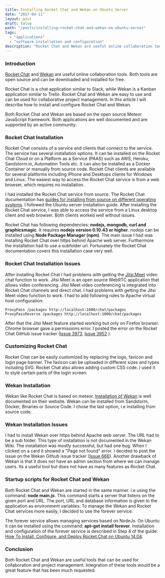 ```yaml
---
title: Installing Rocket Chat and Wekan on Ubuntu Server
date: "2017-04-11"
layout: post
draft: false
path: "/posts/installing-rocket-chat-and-wekan-on-ubuntu-server"
tags:
  - "applications"
  - "software installation and configuration"
description: "Rocket Chat and Wekan are useful online collaboration tools. Both tools are open source and can be downloaded and installed for free."
---
```


### Introduction

[Rocket Chat](https://rocket.chat/) and [Wekan](https://wekan.github.io/) are useful online collaboration tools. Both tools are open source and can be downloaded and installed for free.

Rocket Chat is a chat application similar to Slack, while Wekan is a Kanban application similar to Trello. Rocket Chat and Wekan are easy to use and can be used for collaborative project management. In this article I will describe how to install and configure Rocket Chat and Wekan.

Both Rocket Chat and Wekan are based on the open source Meteor JavaScript framework. Both applications are well documented and are supported by an active community.

### Rocket Chat Installation
Rocket Chat consists of a service and clients that connect to the service. The service has several installation options. It can be installed on the Rocket Chat Cloud or on a Platform as a Service (PAAS) such as AWS, Heroku, Sandstorm.io, Automation Tools etc. It can also be installed as a Docker Container or manually from source code. Rocket Chat clients are available for several platforms including iPhone and Desktops clients for Windows and Linux. The easiest way to access the Rocket Chat service is from a web browser, which requires no installation.

I had installed the Rocket Chat service from source. The Rocket Chat documentation has [guides for installing from source on different operating systems](https://rocket.chat/docs/installation/manual-installation/). I followed the Ubuntu server installation guide. After installing the Rocket Chat service, I was able to access the service from a Linux desktop client and web browser. Both clients worked well without issues.

Rocket Chat has following dependencies: **nodejs, mongodb, curl and graphicsmagic**. It requires **nodejs version 0.10.43 or higher**. nodejs can be installed using **Node Package Manager (npm)**. The main issue I had was installing Rocket Chat over https behind Apache web server. Furthermore the installation had to use a subfolder url. Fortunately the Rocket Chat documentation covers this installation case very well.

### Rocket Chat Installation Issues
After installing Rocket Chat I had problems with getting the [Jitsi.Meet](https://jitsi.org/Projects/JitsiMeet) video chat function to work. Jitsi Meet is an open source WebRTC application that allows video conferencing. Jitsi Meet video conferencing is integrated into Rocket Chat channels and direct chat. I had problems with getting the Jitsi Meet video function to work. I had to add following rules to Apache virtual host configuration:

```
ProxyPass /packages http://localhost:1000/chat/packages
ProxyPassReverse /packages http://localhost:1000/chat/packages
```

After that the Jitsi Meet feature started working but only on Firefox browser. Chrome browser gave a permissions error. I posted the error on the Rocket Chat GitHub issue tracker ([Issue 3973](https://github.com/RocketChat/Rocket.Chat/issues/3973), [Issue 3952](https://github.com/RocketChat/Rocket.Chat/issues/3952) ).

### Customizing Rocket Chat
Rocket Chat can be easily customized by replacing the logo, favicon and login page banner. The favicon can be uploaded in different sizes and types including SVG. Rocket Chat also allows adding custom CSS code. I used it to style certain parts of the login screen.

### Wekan Installation
Wekan like Rocket Chat is based on meteor. [Installation of Wekan](https://github.com/wekan/wekan/wiki/Install-and-Update) is well documented on their website. Wekan can be installed from Sandstorm, Docker, Binaries or Source Code. I chose the last option, i.e installing from source code.

### Wekan Installation Issues
I had to install Wekan over https behind Apache web server. The URL had to be a sub folder. This type of installation is not documented in the Wekan Wiki. The installation was mostly successful, but had one bug. When I clicked on a card it showed a "Page not found" error. I decided to post the issue on the Wekan Github issue tracker ([Issue 666](https://github.com/wekan/wekan/issues/666)). Another drawback of Wekan is that it does not have an admin section from where we can manage users. Its a useful tool but does not have as many features as Rocket Chat.

### Startup scripts for Rocket Chat and Wekan
Both Rocket Chat and Wekan are started in the same manner. i.e using the command: **node main.js**. This  command starts a server that listens on the given port and URL. The port, URL and database information is given to the application as environment variables. To manage the Wekan and Rocket Chat services more easily, I decided to use the forever service.

The forever service allows managing services based on NodeJs. On Ubuntu it can be installed using the command: **apt-get install forever**. Installation and configuration of the forever service is described in Step 4 of the guide: [How To Install, Configure, and Deploy Rocket.Chat on Ubuntu 14.04](https://www.digitalocean.com/community/tutorials/how-to-install-configure-and-deploy-rocket-chat-on-ubuntu-14-04).

### Conclusion
Both Rocket Chat and Wekan are useful tools that can be used for collaboration and project management. Integration of these tools would be a great feature that has been much requested.
